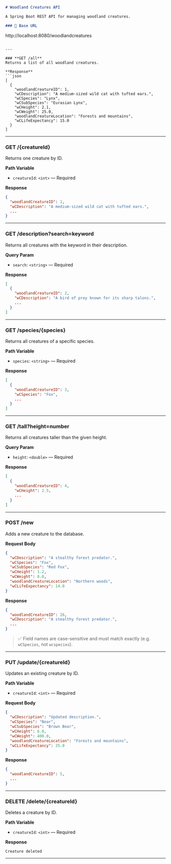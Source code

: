 ```markdown
# Woodland Creatures API

A Spring Boot REST API for managing woodland creatures.

### 🔗 Base URL
```
http://localhost:8080/woodlandcreatures
```

---

### **GET /all**  
Returns a list of all woodland creatures.

**Response**
```json
[
  {
    "woodlandCreatureID": 1,
    "wCDescription": "A medium-sized wild cat with tufted ears.",
    "wCSpecies": "Lynx",
    "wCSubSpecies": "Eurasian Lynx",
    "wCHeight": 2.1,
    "wCWeight": 25.0,
    "woodlandCreatureLocation": "Forests and mountains",
    "wCLifeExpectancy": 15.0
  }
]
```

---

### **GET /{creatureId}**  
Returns one creature by ID.

**Path Variable**
- `creatureId`: `<int>` — Required

**Response**
```json
{
  "woodlandCreatureID": 1,
  "wCDescription": "A medium-sized wild cat with tufted ears.",
  ...
}
```

---

### **GET /description?search=keyword**  
Returns all creatures with the keyword in their description.

**Query Param**
- `search`: `<string>` — Required

**Response**
```json
[
  {
    "woodlandCreatureID": 2,
    "wCDescription": "A bird of prey known for its sharp talons.",
    ...
  }
]
```

---

### **GET /species/{species}**  
Returns all creatures of a specific species.

**Path Variable**
- `species`: `<string>` — Required

**Response**
```json
[
  {
    "woodlandCreatureID": 3,
    "wCSpecies": "Fox",
    ...
  }
]
```

---

### **GET /tall?height=number**  
Returns all creatures taller than the given height.

**Query Param**
- `height`: `<double>` — Required

**Response**
```json
[
  {
    "woodlandCreatureID": 4,
    "wCHeight": 2.5,
    ...
  }
]
```

---

### **POST /new**  
Adds a new creature to the database.

**Request Body**
```json
{
  "wCDescription": "A stealthy forest predator.",
  "wCSpecies": "Fox",
  "wCSubSpecies": "Red Fox",
  "wCHeight": 1.2,
  "wCWeight": 8.0,
  "woodlandCreatureLocation": "Northern woods",
  "wCLifeExpectancy": 14.0
}
```

**Response**
```json
{
  "woodlandCreatureID": 26,
  "wCDescription": "A stealthy forest predator.",
  ...
}
```

> ✅ Field names are case-sensitive and must match exactly (e.g. `wCSpecies`, not `wcspecies`).

---

### **PUT /update/{creatureId}**  
Updates an existing creature by ID.

**Path Variable**
- `creatureId`: `<int>` — Required

**Request Body**
```json
{
  "wCDescription": "Updated description.",
  "wCSpecies": "Bear",
  "wCSubSpecies": "Brown Bear",
  "wCHeight": 6.0,
  "wCWeight": 400.0,
  "woodlandCreatureLocation": "Forests and mountains",
  "wCLifeExpectancy": 25.0
}
```

**Response**
```json
{
  "woodlandCreatureID": 5,
  ...
}
```

---

### **DELETE /delete/{creatureId}**  
Deletes a creature by ID.

**Path Variable**
- `creatureId`: `<int>` — Required

**Response**
```text
Creature deleted
```

---
